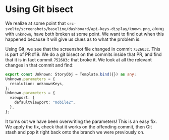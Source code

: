 # Using Git bisect

We realize at some point that `src-svelte/screenshots/baseline/dashboard/api-keys-display/known.png`, along with `unknown`, have both broken at some point. We want to find out when this happened because it will give us clues as to what the problem is.

Using Git, we see that the screenshot file changed in commit `752603c`. This is part of PR #19. We do a git bisect on the commits inside that PR, and find that it is in fact commit `752603c` that broke it. We look at all the relevant changes in that commit and find:

```ts
export const Unknown: StoryObj = Template.bind({}) as any;
Unknown.parameters = {
  resolution: unknownKeys,
};
Unknown.parameters = {
  viewport: {
    defaultViewport: "mobile2",
  },
};
```

It turns out we have been overwriting the parameters! This is an easy fix. We apply the fix, check that it works on the offending commit, then Git stash and pop it right back onto the branch we were previously on.
